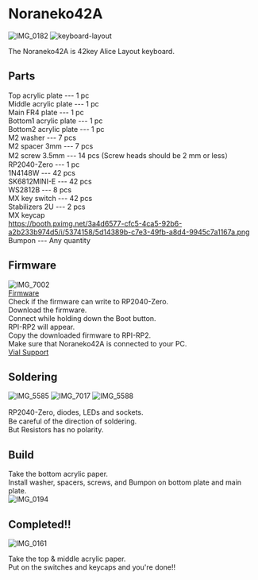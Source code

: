 # Noraneko42A  
![IMG_0182](https://github.com/darakuneko/Noraneko/assets/5214078/35cf5e98-fbaf-432c-9d15-b2cdff0c9e14)
![keyboard-layout](https://booth.pximg.net/3a4d6577-cfc5-4ca5-92b6-a2b233b974d5/i/5374158/5d14389b-c7e3-49fb-a8d4-9945c7a1167a.png)

The Noraneko42A is 42key Alice Layout keyboard.  

## Parts  

Top acrylic plate --- 1 pc  
Middle acrylic plate --- 1 pc   
Main FR4 plate --- 1 pc  
Bottom1 acrylic plate --- 1 pc    
Bottom2 acrylic plate --- 1 pc  
M2 washer --- 7 pcs  
M2 spacer 3mm --- 7 pcs  
M2 screw 3.5mm --- 14 pcs  (Screw heads should be 2 mm or less）  
RP2040-Zero --- 1 pc   
1N4148W --- 42 pcs   
SK6812MINI-E --- 42 pcs  
WS2812B --- 8 pcs  
MX key switch --- 42 pcs   
Stabilizers 2U --- 2 pcs    
MX keycap    
https://booth.pximg.net/3a4d6577-cfc5-4ca5-92b6-a2b233b974d5/i/5374158/5d14389b-c7e3-49fb-a8d4-9945c7a1167a.png 
Bumpon --- Any quantity 

## Firmware
![IMG_7002](https://user-images.githubusercontent.com/5214078/201300486-a19fce27-7261-4fac-a14e-f837b712de54.jpeg)    
[Firmware](https://github.com/darakuneko/Noraneko/raw/main/noraneko42a/v1.0/firmware/noraneko42a_vial.uf2)    
Check if the firmware can write to RP2040-Zero.  
Download the firmware.   
Connect while holding down the Boot button.  
RPI-RP2 will appear.  
Copy the downloaded firmware to RPI-RP2.  
Make sure that Noraneko42A is connected to your PC.   
[Vial Support](https://get.vial.today/)  

## Soldering
![IMG_5585](https://user-images.githubusercontent.com/5214078/196370976-1ae8f0df-43c9-4802-8a62-8c840f756a45.png)
![IMG_7017](https://user-images.githubusercontent.com/5214078/201293813-f836e7c0-ed6d-4031-ab17-09eea528efa6.jpg)
![IMG_5588](https://user-images.githubusercontent.com/5214078/196371378-a40fc202-53ea-49b4-a9e6-ca88323a2bc1.png)

RP2040-Zero, diodes, LEDs and sockets.　  
Be careful of the direction of soldering.  
But Resistors has no polarity.

## Build
Take the bottom acrylic paper.    
Install washer, spacers, screws, and Bumpon on bottom plate and main plate.    
![IMG_0194](https://github.com/darakuneko/Noraneko/assets/5214078/3013e750-91ea-4f43-9f44-779d7e6a6134)

## Completed!!
![IMG_0161](https://github.com/darakuneko/Noraneko/assets/5214078/663af483-7e59-4fbb-97a7-e87c68c3012a)

Take the top & middle acrylic paper.  
Put on the switches and keycaps and you're done!!
